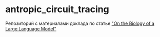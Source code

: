 # antropic_circuit_tracing

Репозиторий с материалами доклада по статье ["On the Biology of a Large Language Model"](https://transformer-circuits.pub/2025/attribution-graphs/biology.html)
